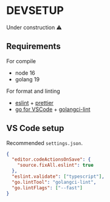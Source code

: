 # DEVSETUP

Under construction :warning:

## Requirements

For compile

- node 16
- golang 19

For format and linting

- [eslint](https://eslint.org/) + [prettier](https://prettier.io/)
- [go for VSCode](https://marketplace.visualstudio.com/items?itemName=golang.Go) + [golangci-lint](https://github.com/golangci/golangci-lint)

## VS Code setup

Recommended `settings.json`.

```json
{
  "editor.codeActionsOnSave": {
    "source.fixAll.eslint": true
  },
  "eslint.validate": ["typescript"],
  "go.lintTool": "golangci-lint",
  "go.lintFlags": ["--fast"]
}
```
